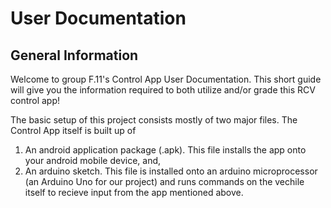 # User Documentation

## General Information

Welcome to group F.11's Control App User Documentation. This short guide will give you the information required to both utilize and/or grade this RCV control app! 

The basic setup of this project consists mostly of two major files. The Control App itself is built up of 

1. An android application package (.apk). This file installs the app onto your android mobile device, and,
2. An arduino sketch. This file is installed onto an arduino microprocessor (an Arduino Uno for our project) and runs commands on the vechile itself to recieve input from the app mentioned above. 

